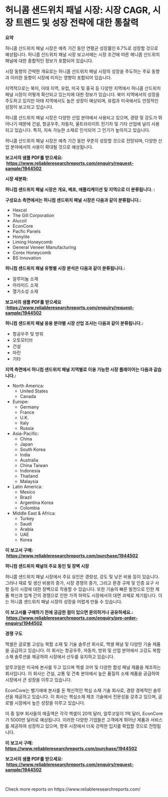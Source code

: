 <p><h1>허니콤 샌드위치 패널 시장: 시장 CAGR, 시장 트렌드 및 성장 전략에 대한 통찰력</h1></p><p><strong>요약</strong></p>
<p><p>허니콤 산드위치 패널 시장은 예측 기간 동안 연평균 성장률인 6.7%로 성장할 것으로 예상됩니다. 허니콤 산드위치 패널 시장 보고서에는 시장 조건에 따른 헤니콤 산드위치 패널에 대한 종합적인 정보가 포함되어 있습니다.</p><p>시장 동향의 간략한 개요로는 허니콤 산드위치 패널 시장의 성장을 주도하는 주요 동향과 이러한 동향이 시장에 미치는 영향이 포함되어 있습니다. </p><p>지역적으로는 북미, 아태 지역, 유럽, 미국 및 중국 등 다양한 지역에서 허니콤 산드위치 패널 시장이 어떻게 확산되고 있는지에 대한 정보가 있습니다. 북미 지역에서의 성장을 주도하고 있지만 아태 지역에서도 높은 성장이 예상되며, 유럽과 미국에서도 안정적인 성장이 보고되고 있습니다.</p><p>허니콤 산드위치 패널 시장은 다양한 산업 분야에서 사용되고 있으며, 경량 및 강도가 뛰어나기 때문에 건설, 항공우주, 자동차, 울트라라이트 전기차 및 기타 산업에 널리 사용되고 있습니다. 특히, 지속 가능한 소재로 인식되어 그 인기가 높아지고 있습니다.</p><p>허니콤 산드위치 패널 시장은 예측 기간 동안 꾸준히 성장할 것으로 전망되며, 다양한 산업 분야에서의 사용이 확대될 것으로 예상됩니다.</p></p>
<p><strong>보고서의 샘플 PDF를 받으세요: &nbsp;<a href="https://www.reliableresearchreports.com/enquiry/request-sample/1944502">https://www.reliableresearchreports.com/enquiry/request-sample/1944502</a></strong></p>
<p><strong>시장 세분화:</strong></p>
<p><strong> 허니컴 샌드위치 패널 시장은 개요, 배포, 애플리케이션 및 지역으로 더 분류됩니다. :</strong></p>
<p><strong>구성요소 측면에서는 허니컴 샌드위치 패널 시장은 다음과 같이 분류됩니다.:</strong></p>
<p><ul><li>Hexcel</li><li>The Gill Corporation</li><li>Alucoil</li><li>EconCore</li><li>Pacfic Panels</li><li>Honylite</li><li>Liming Honeycomb</li><li>General Veneer Manufacturing</li><li>Corex Honeycomb</li><li>BS Innovation</li></ul></p>
<p><strong> 허니컴 샌드위치 패널 유형별 시장 분석은 다음과 같이 분류됩니다.:</strong></p>
<p><ul><li>알루미늄 소재</li><li>아라미드 소재</li><li>열가소성 소재</li></ul></p>
<p><strong>보고서의 샘플 PDF를 받으세요 :<a href="https://www.reliableresearchreports.com/enquiry/request-sample/1944502">https://www.reliableresearchreports.com/enquiry/request-sample/1944502</a></strong></p>
<p><strong> 허니컴 샌드위치 패널 응용 분야별 시장 산업 조사는 다음과 같이 분류됩니다.:</strong></p>
<p><ul><li>항공우주 및 방위</li><li>오토모티브</li><li>건설</li><li>마린</li><li>기타</li></ul></p>
<p><strong>지역 측면에서 허니컴 샌드위치 패널 지역별로 이용 가능한 시장 플레이어는 다음과 같습니다.:</strong></p>
<p><ul>
    <li>
        North America:
        <ul>
            <li>United States</li>
            <li>Canada</li>
        </ul>
    </li>
    <li>
        Europe:
        <ul>
            <li>Germany</li>
            <li>France</li>
            <li>U.K.</li>
            <li>Italy</li>
            <li>Russia</li>
        </ul>
    </li>
    <li>
        Asia-Pacific:
        <ul>
            <li>China</li>
            <li>Japan</li>
            <li>South Korea</li>
            <li>India</li>
            <li>Australia</li>
            <li>China Taiwan</li>
            <li>Indonesia</li>
            <li>Thailand</li>
            <li>Malaysia</li>
        </ul>
    </li>
    <li>
        Latin America:
        <ul>
            <li>Mexico</li>
            <li>Brazil</li>
            <li>Argentina Korea</li>
            <li>Colombia</li>
        </ul>
    </li>
    <li>
        Middle East & Africa:
        <ul>
            <li>Turkey</li>
            <li>Saudi</li>
            <li>Arabia</li>
            <li>UAE</li>
            <li>Korea</li>
        </ul>
    </li>
    </ul></p>
<p><strong>이 보고서 구매: &nbsp;<a href="https://www.reliableresearchreports.com/purchase/1944502">https://www.reliableresearchreports.com/purchase/1944502</a></strong></p>
<p><strong>허니컴 샌드위치 패널의 주요 동인 및 장벽 시장</strong></p>
<p><p>허니콤 샌드위치 패널 시장에서 주요 요인은 경량성, 강도 및 낮은 비용 등이 있습니다. 그러나 재료 및 생산 비용의 증가, 시장 경쟁의 증가, 그리고 환경 규제 및 인증 요구 사항 등이 시장에 대한 장벽으로 작용할 수 있습니다. 또한 기술의 빠른 발전으로 인한 제품 혁신과 업계 간의 경쟁으로 인한 가격 하락도 시장에서의 대면 과제로 제기됩니다. 이는 허니콤 샌드위치 패널 시장의 성장을 어렵게 만들 수 있습니다.</p></p>
<p><strong>이 보고서를 구매하기 전에 궁금한 점이 있으면 문의하거나 공유하세요.: &nbsp;<a href="https://www.reliableresearchreports.com/enquiry/pre-order-enquiry/1944502">https://www.reliableresearchreports.com/enquiry/pre-order-enquiry/1944502</a></strong></p>
<p><strong>경쟁 구도</strong></p>
<p><p>헥셀은 글로벌 고성능 복합 소재 및 기술 솔루션 회사로, 핵셀 패널 및 다양한 기술 제품을 공급하고 있습니다. 이 회사는 항공우주, 자동차, 방위 및 산업 분야에서 고강도 복합 소재 솔루션을 제공하여 시장에서 선두를 유지하고 있습니다.</p><p>알루코일은 미국에 본사를 두고 있으며 핵셀 코어 및 다양한 합성 패널 제품을 제조하는 회사입니다. 이 회사는 건설, 교통 및 건축 분야에서 높은 품질의 소재 제품을 공급하여 시장에서 큰 성장을 이루고 있습니다.</p><p>EconCore는 벨기에에 본사를 둔 혁신적인 핵심 소재 기술 회사로, 경량 경제적인 솔루션을 제공하고 있습니다. 이 회사는 핵심소재 제조 기술에서 전문성을 갖추고 있으며, 글로벌 시장에서 높은 성장을 이루고 있습니다.</p><p>이 중 일부 회사들의 매출액은 각각 헥셀이 20억 달러, 알루코일이 1억 달러, EconCore가 5000만 달러로 예상됩니다. 이러한 다양한 기업들은 고객에게 뛰어난 제품과 서비스를 제공하여 성장하고 있으며, 향후 시장에서 더욱 강력한 입지를 확립할 것으로 전망됩니다.</p></p>
<p><strong>이 보고서 구매: &nbsp; <a href="https://www.reliableresearchreports.com/purchase/1944502">https://www.reliableresearchreports.com/purchase/1944502</a></strong></p>
<p><strong>보고서의 샘플 PDF를 받으세요: &nbsp;<a href="https://www.reliableresearchreports.com/enquiry/request-sample/1944502">https://www.reliableresearchreports.com/enquiry/request-sample/1944502</a></strong><strong></strong></p>
<p>&nbsp;</p>
<p>Check more reports on https://www.reliableresearchreports.com/</p>